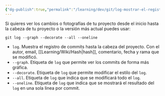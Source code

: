 ```yaml
---
{"dg-publish":true,"permalink":"/learning/dev/git/log-mostrar-el-registro-de-fotografias-del-proyecto-en-git/","created":"2024-03-27T16:18","updated":"2024-03-29T18:52"}
---
```


Si quieres ver los cambios o fotografías de tu proyecto desde el inicio hasta la cabeza de tu proyecto o la versión más actual puedes usar: 
```shell
git log --graph --decorate --all --oneline
```
- `log`. Muestra el registro de commits hasta la cabeza del proyecto. Con el autor, email, [[Learning/Wiki/Hash\|hash]], comentario, fecha y rama que se modificó.
- `--graph`. Etiqueta de `log` que permite ver los commits de forma más gráfica.
- `--decorate`. Etiqueta de `log` que permite modificar el estilo del `log`.
- `--all`. Etiqueta de `log` que indica que se modificará todo el `log`.
- `--oneline`. Etiqueta de `log` que indica que se mostrará el resultado del `log` en una sola linea por commit.
